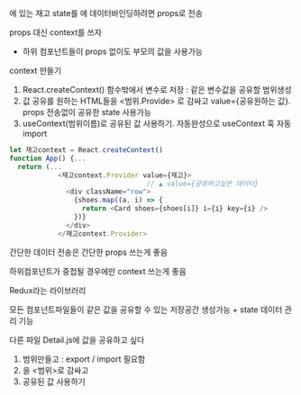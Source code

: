<APP> 에 있는 재고 state를 <Card>에 데이터바인딩하려면 props로 전송

props 대신 context를 쓰자

- 하위 컴포넌트들이 props 없이도 부모의 값을 사용가능



context 만들기

1. React.createContext() 함수밖에서 변수로 저장 : 같은 변수값을 공유할 범위생성
2. 값 공유를 원하는 HTML들을 <범위.Provide> 로 감싸고 value={공유원하는 값}. props 전송없이 공유한 state 사용가능
3. useContext(범위이름)로 공유된 값 사용하기. 자동완성으로 useContext 훅 자동 import

```js
let 재고context = React.createContext()
function App() {...
  return (...
            <재고context.Provider value={재고}>
							      // ▲ value={공유하고싶은 데이터}
              <div className="row">
                {shoes.map((a, i) => {
                  return <Card shoes={shoes[i]} i={i} key={i} />
                })}
              </div>
            </재고context.Provider>
```



간단한 데이터 전송은 간단한 props 쓰는게 좋음

하위컴포넌트가 중첩될 경우에만 context 쓰는게 좋음



Redux라는 라이브러리

모든 컴포넌트파일들이 같은 값을 공유할 수 있는 저장공간 생성가능 + state 데이터 관리 기능



다른 파일 Detail.js에 값을 공유하고 싶다

1. 범위만들고 : export / import 필요함
2. <Detail>을 <범위>로 감싸고
3. 공유된 값 사용하기